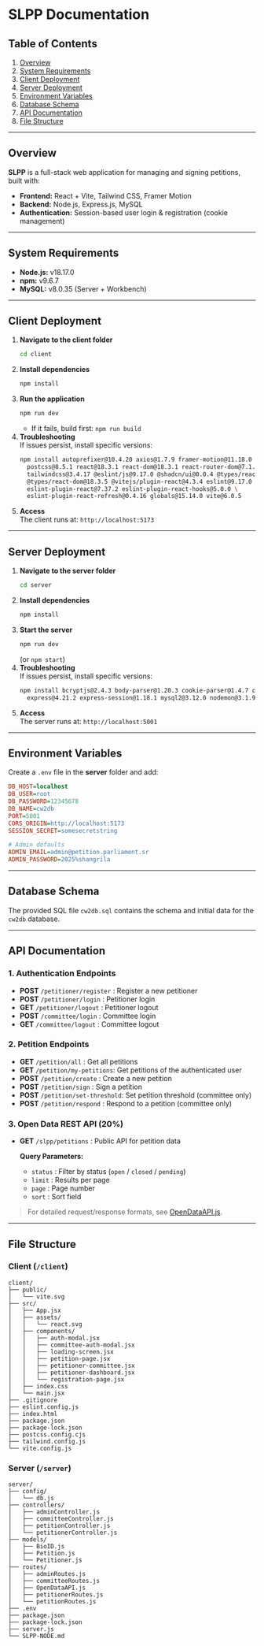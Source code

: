 # SLPP Documentation

## Table of Contents
1. [Overview](#overview)
2. [System Requirements](#system-requirements)
3. [Client Deployment](#client-deployment)
4. [Server Deployment](#server-deployment)
5. [Environment Variables](#environment-variables)
6. [Database Schema](#database-schema)
7. [API Documentation](#api-documentation)
8. [File Structure](#file-structure)

---

## Overview

**SLPP** is a full-stack web application for managing and signing petitions, built with:

- **Frontend:** React + Vite, Tailwind CSS, Framer Motion
- **Backend:** Node.js, Express.js, MySQL
- **Authentication:** Session-based user login & registration (cookie management)

---

## System Requirements

- **Node.js:** v18.17.0
- **npm:** v9.6.7
- **MySQL:** v8.0.35 (Server + Workbench)

---

## Client Deployment

1. **Navigate to the client folder**  
   ```bash
   cd client
   ```
2. **Install dependencies**  
   ```bash
   npm install
   ```
3. **Run the application**  
   ```bash
   npm run dev
   ```
   - If it fails, build first: `npm run build`
4. **Troubleshooting**  
   If issues persist, install specific versions:
   ```bash
   npm install autoprefixer@10.4.20 axios@1.7.9 framer-motion@11.18.0 lucide-react@0.471.1 \
     postcss@8.5.1 react@18.3.1 react-dom@18.3.1 react-router-dom@7.1.1 \
     tailwindcss@3.4.17 @eslint/js@9.17.0 @shadcn/ui@0.0.4 @types/react@18.3.18 \
     @types/react-dom@18.3.5 @vitejs/plugin-react@4.3.4 eslint@9.17.0 \
     eslint-plugin-react@7.37.2 eslint-plugin-react-hooks@5.0.0 \
     eslint-plugin-react-refresh@0.4.16 globals@15.14.0 vite@6.0.5
   ```
5. **Access**  
   The client runs at: `http://localhost:5173`

---

## Server Deployment

1. **Navigate to the server folder**  
   ```bash
   cd server
   ```
2. **Install dependencies**  
   ```bash
   npm install
   ```
3. **Start the server**  
   ```bash
   npm run dev
   ```  
   (or `npm start`)
4. **Troubleshooting**  
   If issues persist, install specific versions:
   ```bash
   npm install bcryptjs@2.4.3 body-parser@1.20.3 cookie-parser@1.4.7 cors@2.8.5 dotenv@16.4.7 \
     express@4.21.2 express-session@1.18.1 mysql2@3.12.0 nodemon@3.1.9
   ```
5. **Access**  
   The server runs at: `http://localhost:5001`

---

## Environment Variables

Create a `.env` file in the **server** folder and add:

```ini
DB_HOST=localhost
DB_USER=root
DB_PASSWORD=12345678
DB_NAME=cw2db
PORT=5001
CORS_ORIGIN=http://localhost:5173
SESSION_SECRET=somesecretstring

# Admin defaults
ADMIN_EMAIL=admin@petition.parliament.sr
ADMIN_PASSWORD=2025%shangrila
```

---

## Database Schema

The provided SQL file `cw2db.sql` contains the schema and initial data for the `cw2db` database.

---

## API Documentation

### 1. Authentication Endpoints

- **POST** `/petitioner/register`  : Register a new petitioner
- **POST** `/petitioner/login`     : Petitioner login
- **GET**  `/petitioner/logout`    : Petitioner logout
- **POST** `/committee/login`      : Committee login
- **GET**  `/committee/logout`     : Committee logout

### 2. Petition Endpoints

- **GET**  `/petition/all`          : Get all petitions
- **GET**  `/petition/my-petitions`: Get petitions of the authenticated user
- **POST** `/petition/create`       : Create a new petition
- **POST** `/petition/sign`         : Sign a petition
- **POST** `/petition/set-threshold`: Set petition threshold (committee only)
- **POST** `/petition/respond`      : Respond to a petition (committee only)

### 3. Open Data REST API (20%)

- **GET** `/slpp/petitions`  : Public API for petition data

  **Query Parameters:**
  - `status` : Filter by status (`open` / `closed` / `pending`)
  - `limit`  : Results per page
  - `page`   : Page number
  - `sort`   : Sort field

> For detailed request/response formats, see [OpenDataAPI.js](server/routes/OpenDataAPI.js).

---

## File Structure

### Client (`/client`)
```
client/
├── public/
│   └── vite.svg
├── src/
│   ├── App.jsx
│   ├── assets/
│   │   └── react.svg
│   ├── components/
│   │   ├── auth-modal.jsx
│   │   ├── committee-auth-modal.jsx
│   │   ├── loading-screen.jsx
│   │   ├── petition-page.jsx
│   │   ├── petitioner-committee.jsx
│   │   ├── petitioner-dashboard.jsx
│   │   └── registration-page.jsx
│   ├── index.css
│   └── main.jsx
├── .gitignore
├── eslint.config.js
├── index.html
├── package.json
├── package-lock.json
├── postcss.config.cjs
├── tailwind.config.js
└── vite.config.js
```

### Server (`/server`)
```
server/
├── config/
│   └── db.js
├── controllers/
│   ├── adminController.js
│   ├── committeeController.js
│   ├── petitionController.js
│   └── petitionerController.js
├── models/
│   ├── BioID.js
│   ├── Petition.js
│   └── Petitioner.js
├── routes/
│   ├── adminRoutes.js
│   ├── committeeRoutes.js
│   ├── OpenDataAPI.js
│   ├── petitionerRoutes.js
│   └── petitionRoutes.js
├── .env
├── package.json
├── package-lock.json
├── server.js
└── SLPP-NODE.md
```

